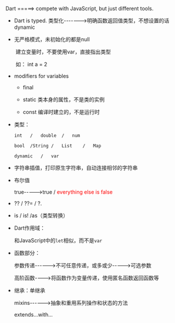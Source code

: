 Dart =====> compete with JavaScript, but just different tools.



+ Dart is typed.  类型化------->明确函数返回值类型，不想设置的话   dynamic

  

+ 无严格模式，未初始化的都是null

  ​	 建立变量时，不要使用var，直接指出类型

  ​					如： int a = 2

  

+ modifiers for variables

  - final

  - static 类本身的属性，不是类的实例

  - const 编译时建立的，不是运行时

    

+ 类型：

  ```
  int	/	double	/	num
  
  bool	/String	/	List	/	Map
  
  dynamic	/	var
  ```

  

+ 字符串插值，打印原生字符串，自动连接相邻的字符串

  

+ 布尔值

  true----->true   /    <font color='red'>everything else is false</font>

  

+ ??     /     ??=      /   ?.

  

+ is     /      is!       /as（类型转换）

  

+ Dart作用域：

  和JavaScript中的`let`相似，而不是`var`

  

+ 函数部分：

  参数传递------>不可任意传递，或多或少----->可选参数

  高阶函数---->将函数作为变量传递，使用匿名函数返回函数等

  

+ 继承：单继承

  mixins------>抽象和重用系列操作和状态的方法

  extends...with...















